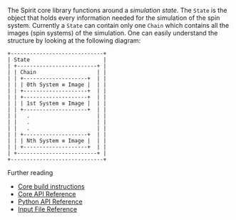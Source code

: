 
The Spirit core library functions around a *simulation state*.
The `State` is the object that holds every information needed for the simulation of the spin system. Currently a `State` can contain only one `Chain` which contains all the images (spin systems) of the simulation. One can easily understand the structure by looking at the following diagram:

```
+-----------------------------+
| State                       |
| +-------------------------+ |
| | Chain                   | |
| | +--------------------+  | |
| | | 0th System ≡ Image |  | |
| | +--------------------+  | |
| | +--------------------+  | |
| | | 1st System ≡ Image |  | |
| | +--------------------+  | |
| |   .                     | |
| |   .                     | |
| |   .                     | |
| | +--------------------+  | |
| | | Nth System ≡ Image |  | |
| | +--------------------+  | |
| +-------------------------+ |
+-----------------------------+
```

Further reading
* [Core build instructions](BUILD.md)
* [Core API Reference](API.md)
* [Python API Reference](API_Python.md)
* [Input File Reference](INPUT.md)